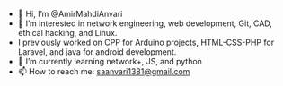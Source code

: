 - 👋 Hi, I’m @AmirMahdiAnvari
- 👀 I’m interested in network engineering, web development, Git, CAD, ethical hacking, and Linux.
- I previously worked on CPP for Arduino projects, HTML-CSS-PHP for Laravel, and java for android development.
- 🌱 I’m currently learning network+, JS, and python
- 📫 How to reach me: saanvari1381@gmail.com

<!---
AmirMahdiAnvari/AmirMahdiAnvari is a ✨ special ✨ repository because its `README.md` (this file) appears on your GitHub profile.
You can click the Preview link to take a look at your changes.
--->
